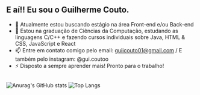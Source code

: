 ## E aí!! Eu sou o Guilherme Couto.

- 🔭 Atualmente estou buscando estágio na área Front-end e/ou Back-end
- 🌱 Estou na graduação de Ciências da Computação, estudando as linguagens C/C++ e fazendo cursos individuais sobre Java, HTML & CSS, JavaScript e React 
- 📫 Entre em contato comigo pelo email: guiicouto01@gmail.com / E também pelo instagram: @gui.coutoo
- ⚡ Disposto a sempre aprender mais! Pronto para o trabalho!
##
![Anurag's GitHub stats](https://github-readme-stats.vercel.app/api?username=guiicouto01&show_icons=true&theme=gruvbox)
![Top Langs](https://github-readme-stats.vercel.app/api/top-langs/?username=guiicouto01&layout=compact&theme=gruvbox)

